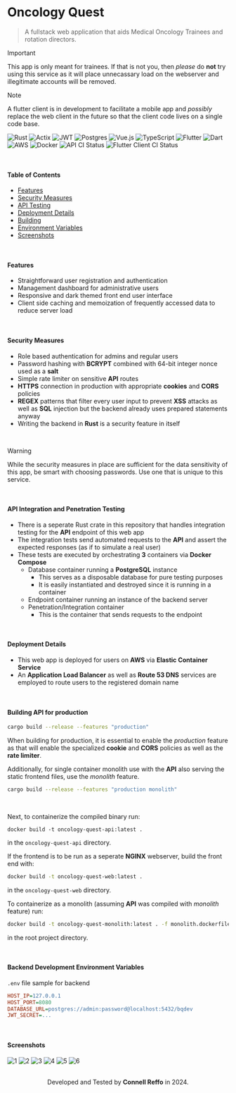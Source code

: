 # $\text{Oncology Quest}$
> A fullstack web application that aids Medical Oncology Trainees and rotation directors.

> [!IMPORTANT]
> This app is only meant for trainees. If that is not you, then *please* do **not** try using this service as it will place unnecassary load on the webserver and illegitimate accounts will be removed.

> [!NOTE]
> A flutter client is in development to facilitate a mobile app and *possibly* replace the web client in the future so that the client code lives on a single code base.

![Rust](https://img.shields.io/badge/rust-%23000000.svg?style=for-the-badge&logo=rust&logoColor=white)
![Actix](https://img.shields.io/badge/actix-%23ffffff.svg?style=for-the-badge&logo=actix&logoColor=black)
![JWT](https://img.shields.io/badge/JWT-red?style=for-the-badge&logo=JSON%20web%20tokens)
![Postgres](https://img.shields.io/badge/postgres-%23316192.svg?style=for-the-badge&logo=postgresql&logoColor=white)
![Vue.js](https://img.shields.io/badge/vue-%2335495e.svg?style=for-the-badge&logo=vuedotjs&logoColor=%234FC08D)
![TypeScript](https://img.shields.io/badge/typescript-%23007ACC.svg?style=for-the-badge&logo=typescript&logoColor=white)
![Flutter](https://img.shields.io/badge/Flutter-%2302569B.svg?style=for-the-badge&logo=Flutter&logoColor=white)
![Dart](https://img.shields.io/badge/dart-%230175C2.svg?style=for-the-badge&logo=dart&logoColor=white)
![AWS](https://img.shields.io/badge/AWS-%23FF9900.svg?style=for-the-badge&logo=amazon&logoColor=white)
![Docker](https://img.shields.io/badge/docker-%230db7ed.svg?style=for-the-badge&logo=docker&logoColor=white)
![API CI Status](https://img.shields.io/github/actions/workflow/status/connellr023/oncology-quest/ci.yml?style=for-the-badge&logo=docker)
![Flutter Client CI Status](https://img.shields.io/github/actions/workflow/status/connellr023/oncology-quest/ci_flutter.yml?style=for-the-badge&logo=flutter)

<br />

#### Table of Contents
 - [Features](#features)
 - [Security Measures](#security-measures)
 - [API Testing](#api-integration-and-penetration-testing)
 - [Deployment Details](#deployment-details)
 - [Building](#building-api-for-production)
 - [Environment Variables](#backend-development-environment-variables)
 - [Screenshots](#screenshots)

<br />

#### Features
 - Straightforward user registration and authentication
 - Management dashboard for administrative users
 - Responsive and dark themed front end user interface
 - Client side caching and memoization of frequently accessed data to reduce server load

<br />

#### Security Measures
 - Role based authentication for admins and regular users
 - Password hashing with **BCRYPT** combined with 64-bit integer nonce used as a **salt**
 - Simple rate limiter on sensitive **API** routes
 - **HTTPS** connection in production with appropriate **cookies** and **CORS** policies
 - **REGEX** patterns that filter every user input to prevent **XSS** attacks as well as **SQL** injection but the backend already uses prepared statements anyway
 - Writing the backend in **Rust** is a security feature in itself


<br />

> [!WARNING]
> While the security measures in place are sufficient for the data sensitivity of this app, be smart with choosing passwords. Use one that is unique to this service.

<br />

#### API Integration and Penetration Testing
 - There is a seperate Rust crate in this repository that handles integration testing for the **API** endpoint of this web app
 - The integration tests send automated requests to the **API** and assert the expected responses (as if to simulate a real user)
 - These tests are executed by orchestrating **3** containers via **Docker Compose**
    - Database container running a **PostgreSQL** instance
        - This serves as a disposable database for pure testing purposes
        - It is easily instantiated and destroyed since it is running in a container
    - Endpoint container running an instance of the backend server
    - Penetration/Integration container
        - This is the container that sends requests to the endpoint

<br />

#### Deployment Details
 - This web app is deployed for users on **AWS** via **Elastic Container Service**
 - An **Application Load Balancer** as well as **Route 53 DNS** services are employed to route users to the registered domain name

<br />

#### Building API for production
```bash
cargo build --release --features "production"
```
When building for production, it is essential to enable the *production* feature as that will enable the specialized **cookie** and **CORS** policies as well as the **rate limiter**.

Additionally, for single container monolith use with the **API** also serving the static frontend files, use the *monolith* feature.
```bash
cargo build --release --features "production monolith"
```

<br />

Next, to containerize the compiled binary run:
```
docker build -t oncology-quest-api:latest .
```
in the `oncology-quest-api` directory.


If the frontend is to be run as a seperate **NGINX** webserver, build the front end with:
```bash
docker build -t oncology-quest-web:latest .
```
in the `oncology-quest-web` directory.

To containerize as a monolith (assuming **API** was compiled with *monolith* feature) run:
```bash
docker build -t oncology-quest-monolith:latest . -f monolith.dockerfile
```
in the root project directory.

<br />

#### Backend Development Environment Variables
`.env` file sample for backend
```ini
HOST_IP=127.0.0.1
HOST_PORT=8080
DATABASE_URL=postgres://admin:password@localhost:5432/bqdev
JWT_SECRET=...
```

<br />

#### Screenshots

![1](https://github.com/connellr023/cr023/blob/main/src/assets/oncology_quest/1.png?raw=true)
![2](https://github.com/connellr023/cr023/blob/main/src/assets/oncology_quest/2.png?raw=true)
![3](https://github.com/connellr023/cr023/blob/main/src/assets/oncology_quest/3.png?raw=true)
![4](https://github.com/connellr023/cr023/blob/main/src/assets/oncology_quest/4.png?raw=true)
![5](https://github.com/connellr023/cr023/blob/main/src/assets/oncology_quest/5.png?raw=true)
![6](https://github.com/connellr023/cr023/blob/main/src/assets/oncology_quest/6.png?raw=true)

<br />

<div align="center">
    Developed and Tested by <b>Connell Reffo</b> in 2024.
</div>
